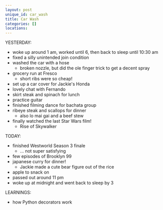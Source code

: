 ```yaml
---
layout: post
unique_id: car_wash
title: Car Wash
categories: []
locations: 
---
```


YESTERDAY:
* woke up around 1 am, worked until 6, then back to sleep until 10:30 am
* fixed a silly unintended join condition
* washed the car with a hose
  * broken nozzle, but did the ole finger trick to get a decent spray
* grocery run at Fresco
  * short ribs were so cheap!
* set up a car cover for Jackie's Honda
* lovely chat with Fernando
* skirt steak and spinach for lunch
* practice guitar
* finished filming dance for bachata group
* ribeye steak and scallops for dinner
  * also lo mai gai and a beef stew
* finally watched the last Star Wars film!
  * Rise of Skywalker

TODAY:
* finished Westworld Season 3 finale
  * ... not super satisfying
* few episodes of Brooklyn 99
* japanese curry for dinner!
  * Jackie made a cute bear figure out of the rice
* apple to snack on
* passed out around 11 pm
* woke up at midnight and went back to sleep by 3

LEARNINGS:
* how Python decorators work
